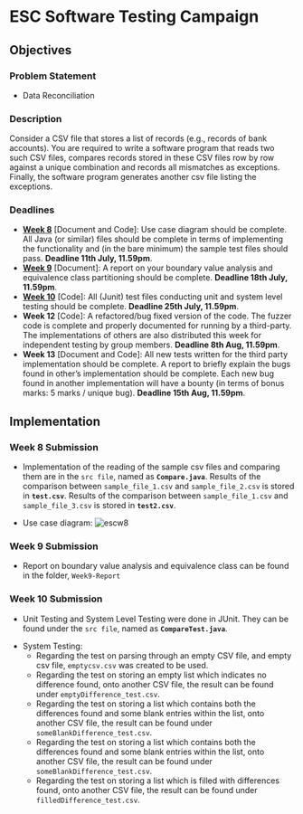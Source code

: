 # ESC Software Testing Campaign

## Objectives

### Problem Statement
* Data Reconciliation

### Description

Consider a CSV file that stores a list of records (e.g., records of bank accounts).
You are required to write a software program that reads two such CSV files, compares records
stored in these CSV files row by row against a unique combination and records all mismatches
as exceptions. Finally, the software program generates another csv file listing the exceptions.

### Deadlines

* [**Week 8**](#Week-8-Submission) [Document and Code]: Use case diagram should be complete. All Java (or
similar) files should be complete in terms of implementing the functionality and (in the
bare minimum) the sample test files should pass. **Deadline 11th July, 11.59pm**.
* [**Week 9**](#Week-9-Submission) [Document]: A report on your boundary value analysis and equivalence class
partitioning should be complete. **Deadline 18th July, 11.59pm**.
* [**Week 10**](#Week-10-Submission) [Code]: All (Junit) test files conducting unit and system level testing should be
complete. **Deadline 25th July, 11.59pm**.
* **Week 12** [Code]: A refactored/bug fixed version of the code. The fuzzer code is
complete and properly documented for running by a third-party. The implementations of
others are also distributed this week for independent testing by group members.
**Deadline 8th Aug, 11.59pm**.
* **Week 13** [Document and Code]: All new tests written for the third party implementation
should be complete. A report to briefly explain the bugs found in other’s implementation
should be complete. Each new bug found in another implementation will have a bounty
(in terms of bonus marks: 5 marks / unique bug). **Deadline 15th Aug, 11.59pm**.

## Implementation

### Week 8 Submission
* Implementation of the reading of the sample csv files and comparing them are in the `src file`, named as **`Compare.java`**.
Results of the comparison between `sample_file_1.csv` and `sample_file_2.csv` is stored in **`test.csv`**.
Results of the comparison between `sample_file_1.csv` and `sample_file_3.csv` is stored in **`test2.csv`**.

* Use case diagram:
![escw8](https://user-images.githubusercontent.com/98271835/178138229-08e7f983-a688-4c08-85d0-afaa1f6bcc83.jpg)

### Week 9 Submission
* Report on boundary value analysis and equivalence class can be found in the folder, `Week9-Report`

### Week 10 Submission
* Unit Testing and System Level Testing were done in JUnit. They can be found under the `src file`, named as **`CompareTest.java`**.
- System Testing:
  - Regarding the test on parsing through an empty CSV file, and empty csv file, `emptycsv.csv` was created to be used.
  - Regarding the test on storing an empty list which indicates no difference found, onto another CSV file, the result can be found under        `emptyDifference_test.csv`.
  - Regarding the test on storing a list which contains both the differences found and some blank entries within the list, onto another CSV file, the result can be found under `someBlankDifference_test.csv`.
  - Regarding the test on storing a list which contains both the differences found and some blank entries within the list, onto another CSV file, the result can be found under `someBlankDifference_test.csv`.
  - Regarding the test on storing a list which is filled with differences found, onto another CSV file, the result can be found under `filledDifference_test.csv`.

